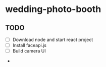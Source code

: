 # wedding-photo-booth

## TODO
- [ ] Download node and start react project
- [ ] Install faceapi.js
- [ ] Build camera UI
-